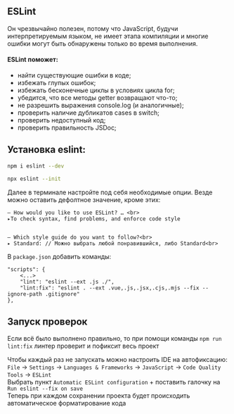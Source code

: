 ## ESLint
Он чрезвычайно полезен, потому что JavaScript, будучи интерпретируемым языком, не имеет этапа компиляции и многие ошибки
могут быть обнаружены только во время выполнения.

#### ESLint поможет:
- найти существующие ошибки в коде;
- избежать глупых ошибок;
- избежать бесконечные циклы в условиях цикла for;
- убедится, что все методы getter возвращают что-то;
- не разрешить выражения console.log (и аналогичные);
- проверить наличие дубликатов cases в switch;
- проверить недоступный код;
- проверить правильность JSDoc;

## Установка eslint:
```sh
npm i eslint --dev
```
```sh
npx eslint --init
```
Далее в терминале настройте под себя необходимые опции. Везде можно оставить дефолтное значение, кроме этих:
```
— How would you like to use ESLint? … <br>
▸To check syntax, find problems, and enforce code style


— Which style guide do you want to follow?<br>
▸ Standard: // Можно выбрать любой понравившийся, либо Standard<br>
```

В `package.json` добавить команды:
```
"scripts": {
    <...>
    "lint": "eslint --ext .js ./",
    "lint:fix": "eslint . --ext .vue,.js,.jsx,.cjs,.mjs --fix --ignore-path .gitignore"
},
```

## Запуск проверок
Если всё было выполнено правильно, то при помощи команды `npm run lint:fix` линтер проверит и пофиксит весь проект


Чтобы каждый раз не запускать можно настроить IDE на автофиксацию:
`File` -> `Settings` -> `Languages & Frameworks` -> `JavaScript` -> `Code Quality Tools` -> `ESLint`
<br> Выбрать пункт `Automatic ESLint configuration` + поставить галочку на `Run eslint --fix on save`
<br> Теперь при каждом сохранении проекта будет происходить автоматическое форматирование кода
